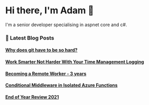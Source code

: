 # Hi there, I'm Adam 👋

I'm a senior developer specialising in aspnet core and c#.

### 📙 Latest Blog Posts
<!--START_SECTION:feed-->
#### [Why does git have to be so hard?](https:&#x2F;&#x2F;adamstorr.co.uk&#x2F;blog&#x2F;why-does-git-have-to-be-so-hard&#x2F;)
#### [Work Smarter Not Harder With Your Time Management Logging](https:&#x2F;&#x2F;adamstorr.co.uk&#x2F;blog&#x2F;work-smarter-not-harder-with-your-time-management-logging&#x2F;)
#### [Becoming a Remote Worker - 3 years](https:&#x2F;&#x2F;adamstorr.co.uk&#x2F;blog&#x2F;becoming-a-remote-worker-3-years&#x2F;)
#### [Conditional Middleware in Isolated Azure Functions](https:&#x2F;&#x2F;adamstorr.co.uk&#x2F;blog&#x2F;conditional-middleware-in-isolated-azure-functions&#x2F;)
#### [End of Year Review 2021](https:&#x2F;&#x2F;adamstorr.co.uk&#x2F;blog&#x2F;end-of-year-review-2021&#x2F;)
<!--END_SECTION:feed-->


<!--
**WestDiscGolf/WestDiscGolf** is a ✨ _special_ ✨ repository because its `README.md` (this file) appears on your GitHub profile.

Here are some ideas to get you started:

- 🔭 I’m currently working on ...
- 🌱 I’m currently learning ...
- 👯 I’m looking to collaborate on ...
- 🤔 I’m looking for help with ...
- 💬 Ask me about ...
- 📫 How to reach me: ...
- 😄 Pronouns: ...
- ⚡ Fun fact: ...
-->
